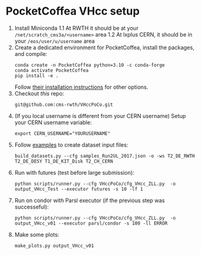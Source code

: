 # PocketCoffea VHcc setup

1. Install Miniconda
   1.1 At RWTH it should be at your `/net/scratch_cms3a/<username>` area
   1.2 At lxplus CERN, it should be in your `/eos/user/u/username` area
2. Create a dedicated environment for PocketCoffea, install the packages, and compile:
    ```
	conda create -n PocketCoffea python=3.10 -c conda-forge
	conda activate PocketCoffea
    pip install -e .
    ```
	Follow [their installation instructions](https://pocketcoffea.readthedocs.io/en/latest/installation.html) for other options.
3. Checkout *this* repo:
    ```
    git@github.com:cms-rwth/VHccPoCo.git
    ```
3. (If you local username is different from your CERN username) Setup your CERN username variable:
    ```
    export CERN_USERNAME="YOURUSERNAME"
    ```
5. Follow [examples](https://pocketcoffea.readthedocs.io/en/latest/analysis_example.html) to create dataset input files:
    ```
    build_datasets.py --cfg samples_Run2UL_2017.json -o -ws T2_DE_RWTH T2_DE_DESY T1_DE_KIT_Disk T2_CH_CERN
    ```
6. Run with futures (test before large submission):
    ```
    python scripts/runner.py --cfg VHccPoCo/cfg_VHcc_ZLL.py  -o output_VHcc_Test --executor futures -s 10 -lf 1
    ```
7. Run on condor with Parsl executor (if the previous step was successeful):
    ```
    python scripts/runner.py --cfg VHccPoCo/cfg_VHcc_ZLL.py  -o output_VHcc_v01 --executor parsl/condor -s 100 -ll ERROR
    ```
8. Make some plots:
   ```
   make_plots.py output_VHcc_v01
   ```
